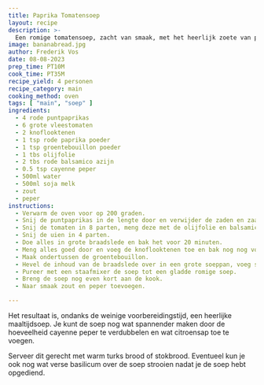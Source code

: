 ```yaml
---
title: Paprika Tomatensoep
layout: recipe
description: >-
  Een romige tomatensoep, zacht van smaak, met het heerlijk zoete van puntpaprikas 
image: bananabread.jpg
author: Frederik Vos
date: 08-08-2023
prep_time: PT10M 
cook_time: PT35M
recipe_yield: 4 personen
recipe_category: main
cooking_method: oven
tags: [ "main", "soep" ]
ingredients:
  - 4 rode puntpaprikas
  - 6 grote vleestomaten
  - 2 knoflooktenen
  - 1 tsp rode paprika poeder
  - 1 tsp groentebouillon poeder
  - 1 tbs olijfolie
  - 2 tbs rode balsamico azijn
  - 0.5 tsp cayenne peper
  - 500ml water
  - 500ml soja melk
  - zout 
  - peper
instructions:
  - Verwarm de oven voor op 200 graden.
  - Snij de puntpaprikas in de lengte door en verwijder de zaden en zaadlijsten.
  - Snij de tomaten in 8 parten, meng deze met de olijfolie en balsamico azijn en een theelepel zout.
  - Snij de uien in 4 parten.
  - Doe alles in grote braadslede en bak het voor 20 minuten.
  - Meng alles goed door en voeg de knoflooktenen toe en bak nog nog voor 5 minuten.
  - Maak ondertussen de groentebouillon.
  - Hevel de inhoud van de braadslede over in een grote soeppan, voeg sojamelk, paprikapoeder en cayenne peper toe.
  - Pureer met een staafmixer de soep tot een gladde romige soep.
  - Breng de soep nog even kort aan de kook.
  - Naar smaak zout en peper toevoegen.

---
```


Het resultaat is, ondanks de weinige voorbereidingstijd, een heerlijke maaltijdsoep. 
Je kunt de soep nog wat spannender maken door de hoeveelheid cayenne peper te verdubbelen en wat citroensap toe te voegen.

Serveer dit gerecht met warm turks brood of stokbrood.
Eventueel kun je ook nog wat verse basilicum over de soep strooien nadat je de soep hebt opgediend.
